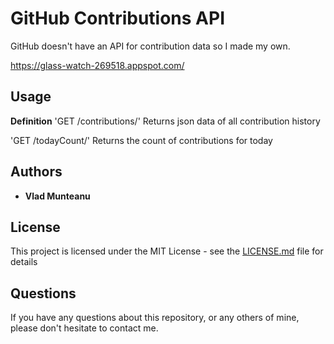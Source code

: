 # GitHub Contributions API

GitHub doesn't have an API for contribution data so I made my own.

https://glass-watch-269518.appspot.com/

## Usage

**Definition**
'GET /contributions/<username>'
Returns json data of all contribution history

'GET /todayCount/<username>'
Returns the count of contributions for today

## Authors

- **Vlad Munteanu**

## License

This project is licensed under the MIT License - see the [LICENSE.md](LICENSE) file for details

## Questions

If you have any questions about this repository, or any others of mine, please
don't hesitate to contact me.
